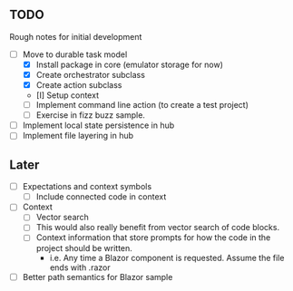 
## TODO

Rough notes for initial development

- [ ] Move to durable task model
    - [X] Install package in core (emulator storage for now)
    - [X] Create orchestrator subclass
    - [X] Create action subclass
    - [I] Setup context
    - [ ] Implement command line action (to create a test project)
    - [ ] Exercise in fizz buzz sample.
- [ ] Implement local state persistence in hub
- [ ] Implement file layering in hub

## Later

- [ ] Expectations and context symbols
    - [ ] Include connected code in context
- [ ] Context
    - [ ] Vector search
    - [ ] This would also really benefit from vector search of code blocks.
    - [ ] Context information that store prompts for how the code in the project should be written.
        - i.e. Any time a Blazor component is requested. Assume the file ends with .razor
- [ ] Better path semantics for Blazor sample
